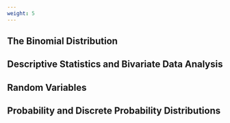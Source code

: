 ```yaml
---
weight: 5
---
```


## The Binomial Distribution

## Descriptive Statistics and Bivariate Data Analysis

## Random Variables

## Probability and Discrete Probability Distributions
